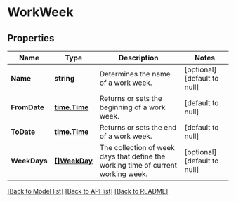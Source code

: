# WorkWeek

## Properties
Name | Type | Description | Notes
------------ | ------------- | ------------- | -------------
**Name** | **string** | Determines the name of a work week. | [optional] [default to null]
**FromDate** | [**time.Time**](time.Time.md) | Returns or sets the beginning of a work week. | [default to null]
**ToDate** | [**time.Time**](time.Time.md) | Returns or sets the end of a work week. | [default to null]
**WeekDays** | [**[]WeekDay**](WeekDay.md) | The collection of week days that define the working time of current working week. | [optional] [default to null]

[[Back to Model list]](../README.md#documentation-for-models) [[Back to API list]](../README.md#documentation-for-api-endpoints) [[Back to README]](../README.md)


